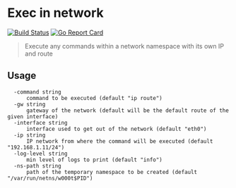 # Exec in network

[![Build Status](https://travis-ci.org/PouuleT/exec-in-net.svg?branch=master)](https://travis-ci.org/PouuleT/exec-in-net)
[![Go Report Card](https://goreportcard.com/badge/github.com/PouuleT/exec-in-net)](https://goreportcard.com/report/github.com/PouuleT/exec-in-net)

> Execute any commands within a network namespace with its own IP and route

## Usage

```
  -command string
      command to be executed (default "ip route")
  -gw string
      gateway of the network (default will be the default route of the given interface)
  -interface string
      interface used to get out of the network (default "eth0")
  -ip string
      IP network from where the command will be executed (default "192.168.1.11/24")
  -log-level string
      min level of logs to print (default "info")
  -ns-path string
      path of the temporary namespace to be created (default "/var/run/netns/w000t$PID")

```
